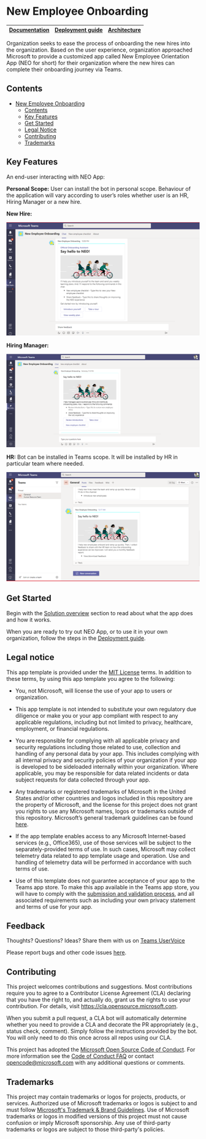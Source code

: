 # New Employee Onboarding
| [Documentation](/Wiki/Home.md) | [Deployment guide](/Wiki/Deployment-guide.md) | [Architecture](wiki/Solution-overview.md) |
| ---- | ---- | ---- |

Organization seeks to ease the process of onboarding  the new hires into the organization. Based on the user experience, organization approached Microsoft to provide a customized app called New Employee Orientation App (NEO for short) for their organization where the new hires can complete their onboarding journey via Teams. 

## Contents
- [New Employee Onboarding](#app-title)
  - [Contents](#contents)
  - [Key Features](#key-features)
  - [Get Started](#get-started)
  - [Legal Notice](#legal-notice)
  - [Contributing](#contributing)
  - [Trademarks](#Trademarks)

## Key Features
An end-user interacting with NEO App: 

**Personal Scope:** User can install the bot in personal scope. Behaviour of the application will vary according to user’s roles whether user is an HR, Hiring Manager or a new hire. 

**New Hire:** 

![New hire welcome screen](/wiki/images/NewEmployee-WelcomeCard.png) 

**Hiring Manager:** 

![HM welcome screen](/wiki/images/HM_WelcomeCard.png) 
 
**HR:** Bot can be installed in Teams scope. It will be installed by HR in particular team where needed. 
 
![HR welcome screen](/wiki/images/HRTeamWelcomeCard.png) 

## Get Started
Begin with the [Solution overview](https://github.com/OfficeDev/microsoft-teams-apps-newemployeeonboarding/wiki/Solution-overview) section to read about what the app does and how it works. 

When you are ready to try out NEO App, or to use it in your own organization, follow the steps in the [Deployment guide](https://github.com/OfficeDev/microsoft-teams-apps-newemployeeonboarding/wiki/Deployment-guide). 

## Legal notice

This app template is provided under the [MIT License](https://github.com/OfficeDev/microsoft-teams-apps-newemployeeonboarding/blob/master/LICENSE) terms.  In addition to these terms, by using this app template you agree to the following:

- You, not Microsoft, will license the use of your app to users or organization. 

- This app template is not intended to substitute your own regulatory due diligence or make you or your app compliant with respect to any applicable regulations, including but not limited to privacy, healthcare, employment, or financial regulations.

- You are responsible for complying with all applicable privacy and security regulations including those related to use, collection and handling of any personal data by your app.  This includes complying with all internal privacy and security policies of your organization if your app is developed to be sideloaded internally within your organization. Where applicable, you may be responsible for data related incidents or data subject requests for data collected through your app.

- Any trademarks or registered trademarks of Microsoft in the United States and/or other countries and logos included in this repository are the property of Microsoft, and the license for this project does not grant you rights to use any Microsoft names, logos or trademarks outside of this repository.  Microsoft’s general trademark guidelines can be found [here](https://www.microsoft.com/en-us/legal/intellectualproperty/trademarks/usage/general.aspx).

- If the app template enables access to any Microsoft Internet-based services (e.g., Office365), use of those services will be subject to the separately-provided terms of use.  In such cases, Microsoft may collect telemetry data related to app template usage and operation.  Use and handling of telemetry data will be performed in accordance with such terms of use.

- Use of this template does not guarantee acceptance of your app to the Teams app store. To make this app available in the Teams app store, you will have to comply with the [submission and validation process](https://docs.microsoft.com/en-us/microsoftteams/platform/concepts/deploy-and-publish/appsource/publish), and all associated requirements such as including your own privacy statement and terms of use for your app.


## Feedback 

Thoughts? Questions? Ideas? Share them with us on [Teams UserVoice](https://microsoftteams.uservoice.com/forums/555103-public)  

Please report bugs and other code issues [here](https://github.com/OfficeDev/microsoft-teams-apps-newemployeeonboarding/wiki/Deployment-guide). 

## Contributing

This project welcomes contributions and suggestions. Most contributions require you to agree to a Contributor License Agreement (CLA) declaring that you have the right to, and actually do, grant us the rights to use your contribution. For details, visit https://cla.opensource.microsoft.com.

When you submit a pull request, a CLA bot will automatically determine whether you need to provide a CLA and decorate the PR appropriately (e.g., status check, comment). Simply follow the instructions provided by the bot. You will only need to do this once across all repos using our CLA.

This project has adopted the [Microsoft Open Source Code of Conduct](https://opensource.microsoft.com/codeofconduct/). For more information see the [Code of Conduct FAQ](https://opensource.microsoft.com/codeofconduct/faq/) or contact opencode@microsoft.com with any additional questions or comments.

## Trademarks

This project may contain trademarks or logos for projects, products, or services. Authorized use of Microsoft trademarks or logos is subject to and must follow [Microsoft's Trademark & Brand Guidelines](https://www.microsoft.com/en-us/legal/intellectualproperty/trademarks/usage/general). Use of Microsoft trademarks or logos in modified versions of this project must not cause confusion or imply Microsoft sponsorship. Any use of third-party trademarks or logos are subject to those third-party's policies.